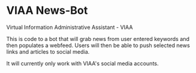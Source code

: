 # VIAA News-Bot
Virtual Information Administrative Assistant - VIAA

This is code to a bot that will grab news from  user entered keywords and then populates a webfeed. Users will then be able to push selected news links and articles to social media. 
 
It will currently only work with VIAA's social media accounts.  
